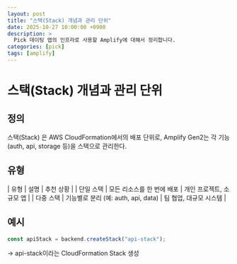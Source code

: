 ```yaml
---
layout: post
title: "스택(Stack) 개념과 관리 단위"
date: 2025-10-27 10:00:00 +0900
description: >
  Pick 데이팅 앱의 인프라로 사용할 Amplify에 대해서 정리합니다.
categories: [pick]
tags: [amplify]
---
```


# 스택(Stack) 개념과 관리 단위

## 정의
스택(Stack) 은 AWS CloudFormation에서의 배포 단위로,
Amplify Gen2는 각 기능(auth, api, storage 등)을 스택으로 관리한다.

## 유형
| 유형	| 설명	| 추천 상황 |
| 단일 스택	| 모든 리소스를 한 번에 배포	| 개인 프로젝트, 소규모 앱 |
| 다중 스택	| 기능별로 분리 (예: auth, api, data) | 팀 협업, 대규모 시스템 |

## 예시
```ts
const apiStack = backend.createStack("api-stack");
```

→ api-stack이라는 CloudFormation Stack 생성
